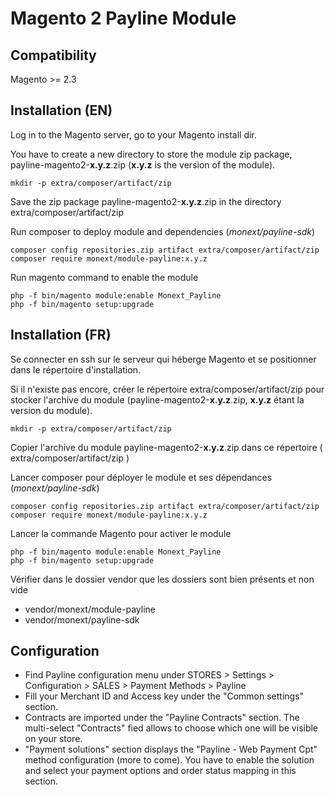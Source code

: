 # Magento 2 Payline Module #

## Compatibility ##
Magento >= 2.3

## Installation (EN)

Log in to the Magento server, go to your Magento install dir.
 
You have to create a new directory to store the module zip package, payline-magento2-__x.y.z__.zip (__x.y.z__ is the version of the module).
 ```
mkdir -p extra/composer/artifact/zip
```

Save the zip package payline-magento2-__x.y.z__.zip in the directory extra/composer/artifact/zip

Run composer to deploy module and dependencies (_monext/payline-sdk_)
```
composer config repositories.zip artifact extra/composer/artifact/zip
composer require monext/module-payline:x.y.z
```

Run magento command to enable the module
```
php -f bin/magento module:enable Monext_Payline
php -f bin/magento setup:upgrade
```


## Installation  (FR)

Se connecter en ssh sur le serveur qui héberge Magento et se positionner dans le répertoire d'installation.
 
Si il n'existe pas encore, créer le répertoire extra/composer/artifact/zip pour stocker l'archive du module (payline-magento2-__x.y.z__.zip, __x.y.z__ étant la version du module).
 ```
mkdir -p extra/composer/artifact/zip
```

Copier l'archive du module payline-magento2-__x.y.z__.zip dans ce  répertoire ( extra/composer/artifact/zip )

Lancer composer pour déployer le module et ses dépendances (_monext/payline-sdk_)
```
composer config repositories.zip artifact extra/composer/artifact/zip
composer require monext/module-payline:x.y.z
```

Lancer la commande Magento pour activer le module
```
php -f bin/magento module:enable Monext_Payline
php -f bin/magento setup:upgrade
```

Vérifier dans le dossier vendor que les dossiers sont bien présents et non vide
- vendor/monext/module-payline
- vendor/monext/payline-sdk


## Configuration
*  Find Payline configuration menu under STORES > Settings > Configuration > SALES > Payment Methods > Payline
*  Fill your Merchant ID and Access key under the "Common settings" section.
*  Contracts are imported under the "Payline Contracts" section. The multi-select "Contracts" fied allows to choose which one will be visible on your store.
*  "Payment solutions" section displays the "Payline - Web Payment Cpt" method configuration (more to come). You have to enable the solution and select your payment options and order status mapping in this section.
